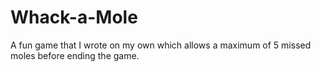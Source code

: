 # Whack-a-Mole

A fun game that I wrote on my own which allows a maximum of 5 missed moles before ending the game. 
